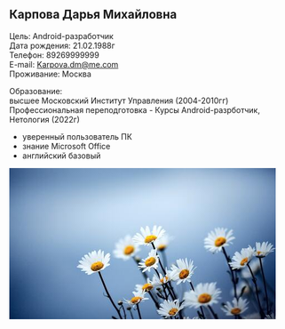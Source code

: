 ## Карпова Дарья Михайловна

Цель: Android-разработчик  
Дата рождения: 21.02.1988г     
Телефон: 89269999999  
E-mail: Karpova.dm@me.com   
Проживание: Москва 

Образование:  
высшее Московский Институт Управления (2004-2010гг)    
Профессиональная переподготовка - Курсы Android-разрботчик, Нетология (2022г)  

* уверенный пользователь ПК
* знание Microsoft Office
* английский базовый



![Фото](img/480x272_1644820664856.jpg)


